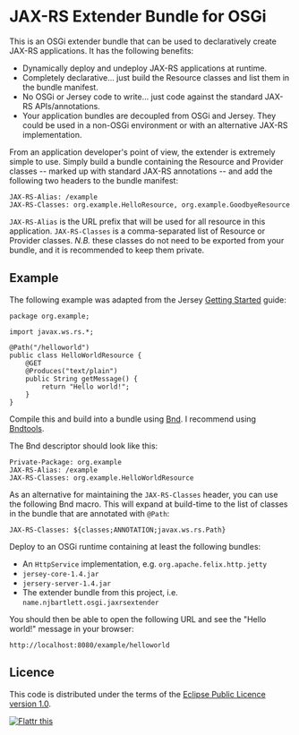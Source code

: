 JAX-RS Extender Bundle for OSGi
===============================

This is an OSGi extender bundle that can be used to declaratively create JAX-RS applications. It has the following benefits:

* Dynamically deploy and undeploy JAX-RS applications at runtime.
* Completely declarative... just build the Resource classes and list them in the bundle manifest.
* No OSGi or Jersey code to write... just code against the standard JAX-RS APIs/annotations.
* Your application bundles are decoupled from OSGi and Jersey. They could be used in a non-OSGi environment or with an alternative JAX-RS implementation.

From an application developer's point of view, the extender is extremely simple to use. Simply build a bundle containing the Resource and Provider classes -- marked up with standard JAX-RS annotations -- and add the following two headers to the bundle manifest:

	JAX-RS-Alias: /example
	JAX-RS-Classes: org.example.HelloResource, org.example.GoodbyeResource

`JAX-RS-Alias` is the URL prefix that will be used for all resource in this application. `JAX-RS-Classes` is a comma-separated list of Resource or Provider classes. *N.B.* these classes do not need to be exported from your bundle, and it is recommended to keep them private.

Example
-------

The following example was adapted from the Jersey [Getting Started](https://jersey.dev.java.net/use/getting-started.html) guide:

	package org.example;

	import javax.ws.rs.*;

	@Path("/helloworld")
	public class HelloWorldResource {
		@GET
		@Produces("text/plain")
		public String getMessage() {
			return "Hello world!";
		}
	}

Compile this and build into a bundle using [Bnd](http://www.aQute.biz/Code/Bnd). I recommend using [Bndtools](http://njbartlett.name/bndtools_intro.html).

The Bnd descriptor should look like this:

	Private-Package: org.example
	JAX-RS-Alias: /example
	JAX-RS-Classes: org.example.HelloWorldResource
	
As an alternative for maintaining the `JAX-RS-Classes` header, you can use the following Bnd macro. This will expand at build-time to the list of classes in the bundle that are annotated with `@Path`:

	JAX-RS-Classes: ${classes;ANNOTATION;javax.ws.rs.Path}

Deploy to an OSGi runtime containing at least the following bundles:

* An `HttpService` implementation, e.g. `org.apache.felix.http.jetty`
* `jersey-core-1.4.jar`
* `jersery-server-1.4.jar`
* The extender bundle from this project, i.e. `name.njbartlett.osgi.jaxrsextender`

You should then be able to open the following URL and see the "Hello world!" message in your browser:

	http://localhost:8080/example/helloworld

Licence
-------

This code is distributed under the terms of the [Eclipse Public Licence version 1.0](http://www.eclipse.org/legal/epl-v10.html).

<a href="http://flattr.com/thing/74659/JAX-RS-Extender-Bundle-for-OSGi" target="_blank">
<img src="http://api.flattr.com/button/button-static-50x60.png" alt="Flattr this" title="Flattr this" border="0" /></a>